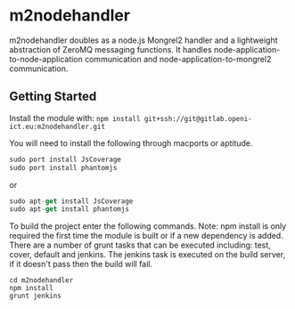 # m2nodehandler 

m2nodehandler doubles as a node.js Mongrel2 handler and a lightweight abstraction of ZeroMQ messaging functions. It handles node-application-to-node-application communication and node-application-to-mongrel2 communication.

## Getting Started
Install the module with: `npm install git+ssh://git@gitlab.openi-ict.eu:m2nodehandler.git`

You will need to install the following through macports or aptitude.
```javascript
sudo port install JsCoverage
sudo port install phantomjs
```
or
```javascript
sudo apt-get install JsCoverage
sudo apt-get install phantomjs
```

To build the project enter the following commands. Note: npm install is only required the first time the module is built or if a new dependency is added. There are a number of grunt tasks that can be executed including: test, cover, default and jenkins. The jenkins task is executed on the build server, if it doesn't pass then the build will fail.

```
cd m2nodehandler
npm install
grunt jenkins
```